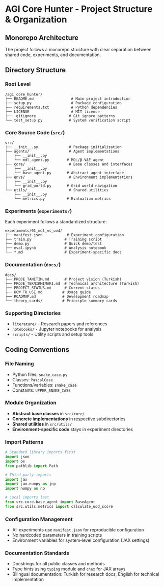 # AGI Core Hunter - Project Structure & Organization

## Monorepo Architecture
The project follows a monorepo structure with clear separation between shared code, experiments, and documentation.

## Directory Structure

### Root Level
```
/agi_core_hunter/
├── README.md                 # Main project introduction
├── setup.py                  # Package configuration
├── requirements.txt          # Python dependencies
├── LICENSE                   # MIT license
├── .gitignore               # Git ignore patterns
└── test_setup.py            # System verification script
```

### Core Source Code (`src/`)
```
src/
├── __init__.py              # Package initialization
├── agents/                  # Agent implementations
│   ├── __init__.py
│   └── mdl_agent.py        # MDL/β-VAE agent
├── core/                    # Base classes and interfaces
│   ├── __init__.py
│   └── base_agent.py       # Abstract agent interface
├── envs/                    # Environment implementations
│   ├── __init__.py
│   └── grid_world.py       # Grid world navigation
└── utils/                   # Shared utilities
    ├── __init__.py
    └── metrics.py          # Evaluation metrics
```

### Experiments (`experiments/`)
Each experiment follows a standardized structure:
```
experiments/01_mdl_vs_ood/
├── manifest.json           # Experiment configuration
├── train.py               # Training script
├── demo.py                # Quick demo/test
├── eval.ipynb             # Analysis notebook
└── *.md                   # Experiment-specific docs
```

### Documentation (`docs/`)
```
docs/
├── PROJE_TANITIM.md       # Project vision (Turkish)
├── PROJE_TEKNIKMIMARI.md  # Technical architecture (Turkish)
├── PROJECT_STATUS.md      # Current status
├── HOW_TO_USE.md         # Usage guide
├── ROADMAP.md            # Development roadmap
└── theory_cards/         # Principle summary cards
```

### Supporting Directories
- `literature/` - Research papers and references
- `notebooks/` - Jupyter notebooks for analysis
- `scripts/` - Utility scripts and setup tools

## Coding Conventions

### File Naming
- Python files: `snake_case.py`
- Classes: `PascalCase`
- Functions/variables: `snake_case`
- Constants: `UPPER_SNAKE_CASE`

### Module Organization
- **Abstract base classes** in `src/core/`
- **Concrete implementations** in respective subdirectories
- **Shared utilities** in `src/utils/`
- **Environment-specific code** stays in experiment directories

### Import Patterns
```python
# Standard library imports first
import json
import os
from pathlib import Path

# Third-party imports
import jax
import jax.numpy as jnp
import numpy as np

# Local imports last
from src.core.base_agent import BaseAgent
from src.utils.metrics import calculate_ood_score
```

### Configuration Management
- All experiments use `manifest.json` for reproducible configuration
- No hardcoded parameters in training scripts
- Environment variables for system-level configuration (JAX settings)

### Documentation Standards
- Docstrings for all public classes and methods
- Type hints using `typing` module and `chex` for JAX arrays
- Bilingual documentation: Turkish for research docs, English for technical implementation